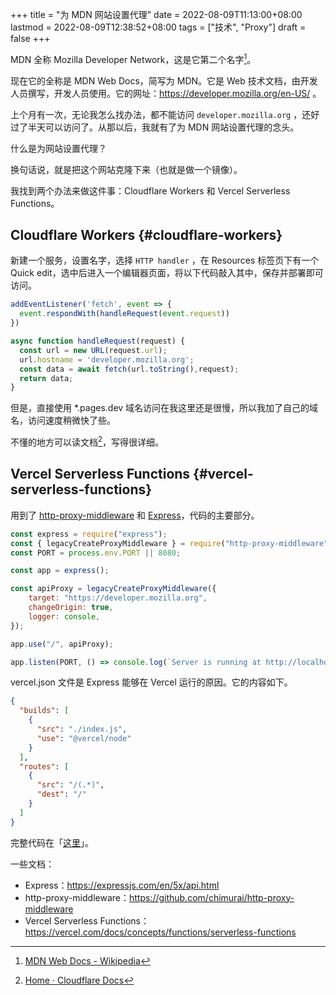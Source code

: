 +++
title = "为 MDN 网站设置代理"
date = 2022-08-09T11:13:00+08:00
lastmod = 2022-08-09T12:38:52+08:00
tags = ["技术", "Proxy"]
draft = false
+++

MDN 全称 Mozilla Developer Network，这是它第二个名字[^fn:1]。

现在它的全称是 MDN Web Docs，简写为 MDN。它是 Web 技术文档，由开发人员撰写，开发人员使用。它的网址：<https://developer.mozilla.org/en-US/> 。

上个月有一次，无论我怎么找办法，都不能访问 `developer.mozilla.org` ，还好过了半天可以访问了。从那以后，我就有了为 MDN 网站设置代理的念头。

什么是为网站设置代理？

换句话说，就是把这个网站克隆下来（也就是做一个镜像）。

我找到两个办法来做这件事：Cloudflare Workers 和 Vercel Serverless Functions。


## Cloudflare Workers {#cloudflare-workers}

新建一个服务，设置名字，选择 `HTTP handler` ，在 Resources 标签页下有一个 Quick edit，选中后进入一个编辑器页面，将以下代码敲入其中，保存并部署即可访问。

```js
addEventListener('fetch', event => {
  event.respondWith(handleRequest(event.request))
})

async function handleRequest(request) {
  const url = new URL(request.url);
  url.hostname = 'developer.mozilla.org';
  const data = await fetch(url.toString(),request);
  return data;
}
```

但是，直接使用 \*.pages.dev 域名访问在我这里还是很慢，所以我加了自己的域名，访问速度稍微快了些。

不懂的地方可以读文档[^fn:2]，写得很详细。


## Vercel Serverless Functions {#vercel-serverless-functions}

用到了 [http-proxy-middleware](https://github.com/chimurai/http-proxy-middleware) 和 [Express](https://expressjs.com/)，代码的主要部分。

```js
const express = require("express");
const { legacyCreateProxyMiddleware } = require("http-proxy-middleware");
const PORT = process.env.PORT || 8080;

const app = express();

const apiProxy = legacyCreateProxyMiddleware({
    target: "https://developer.mozilla.org",
    changeOrigin: true,
    logger: console,
});

app.use("/", apiProxy);

app.listen(PORT, () => console.log(`Server is running at http://localhost:${PORT}`));
```

vercel.json 文件是 Express 能够在 Vercel 运行的原因。它的内容如下。

```json
{
  "builds": [
    {
      "src": "./index.js",
      "use": "@vercel/node"
    }
  ],
  "routes": [
    {
      "src": "/(.*)",
      "dest": "/"
    }
  ]
}
```

完整代码在「[这里](https://github.com/tianheg/demo-proxy-server)」。

一些文档：

-   Express：<https://expressjs.com/en/5x/api.html>
-   http-proxy-middleware：<https://github.com/chimurai/http-proxy-middleware>
-   Vercel Serverless Functions：<https://vercel.com/docs/concepts/functions/serverless-functions>

[^fn:1]: [MDN Web Docs - Wikipedia](https://en.wikipedia.org/wiki/MDN_Web_Docs)
[^fn:2]: [Home · Cloudflare Docs](https://developers.cloudflare.com/)